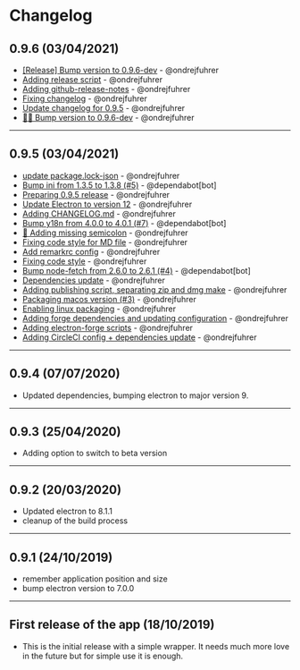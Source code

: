 # Changelog

## 0.9.6 (03/04/2021)
- [[Release] Bump version to 0.9.6-dev](https://github.com/ondrejfuhrer/spendee-electron/commit/190857800c0d8643dce35607adab40b7c31d6468) - @ondrejfuhrer
- [Adding release script](https://github.com/ondrejfuhrer/spendee-electron/commit/17537186bca2770fb480311ff5327ddcba1666eb) - @ondrejfuhrer
- [Adding github-release-notes](https://github.com/ondrejfuhrer/spendee-electron/commit/f2cb4c5dc3552a45fb713cef42ceabbd5153274c) - @ondrejfuhrer
- [Fixing changelog](https://github.com/ondrejfuhrer/spendee-electron/commit/1b52f956b1a8d350c43d316e02e7fac3906af653) - @ondrejfuhrer
- [Update changelog for 0.9.5](https://github.com/ondrejfuhrer/spendee-electron/commit/638278e7b241c6d1b6083c7cc7ced6ba499876b8) - @ondrejfuhrer
- [👨‍💻 Bump version to 0.9.6-dev](https://github.com/ondrejfuhrer/spendee-electron/commit/5f484a90ee7829894c7e0124921fb42bb3d55a74) - @ondrejfuhrer

---

## 0.9.5 (03/04/2021)
- [update package.lock-json](https://github.com/ondrejfuhrer/spendee-electron/commit/3ec32076fcf1a3a7859451cfc820054bc29c5f43) - @ondrejfuhrer
- [Bump ini from 1.3.5 to 1.3.8 (#5)](https://github.com/ondrejfuhrer/spendee-electron/commit/adbd52186984f75063c10d0c3fda6fc0f5326148) - @dependabot[bot]
- [Preparing 0.9.5 release](https://github.com/ondrejfuhrer/spendee-electron/commit/2b46ce466ef9bc8071b9dd321543b2bbd476e3ce) - @ondrejfuhrer
- [Update Electron to version 12](https://github.com/ondrejfuhrer/spendee-electron/commit/64201486fe5a1831f066b204c381acb53e1cb4db) - @ondrejfuhrer
- [Adding CHANGELOG.md](https://github.com/ondrejfuhrer/spendee-electron/commit/8429a23d8c1bdaec7016aacf78cf5a4de9f20671) - @ondrejfuhrer
- [Bump y18n from 4.0.0 to 4.0.1 (#7)](https://github.com/ondrejfuhrer/spendee-electron/commit/2dd5f8e329d33fa39d907cab820e775b39f93f6c) - @dependabot[bot]
- [🎨 Adding missing semicolon](https://github.com/ondrejfuhrer/spendee-electron/commit/2a5d1b36d782722e12fcaf9ee75969e59bf2631c) - @ondrejfuhrer
- [Fixing code style for MD file](https://github.com/ondrejfuhrer/spendee-electron/commit/b76b388fb667d579a7606c2908e73726f3aea406) - @ondrejfuhrer
- [Add remarkrc config](https://github.com/ondrejfuhrer/spendee-electron/commit/0f162404903b24b007375badb0049a2c108c0314) - @ondrejfuhrer
- [Fixing code style](https://github.com/ondrejfuhrer/spendee-electron/commit/e2052cce70cb0198d5b2abc2f7be410568d228e8) - @ondrejfuhrer
- [Bump node-fetch from 2.6.0 to 2.6.1 (#4)](https://github.com/ondrejfuhrer/spendee-electron/commit/52c65aef096f5d36e3c0eab3cdb562f4d7de8b69) - @dependabot[bot]
- [Dependencies update](https://github.com/ondrejfuhrer/spendee-electron/commit/81d1b118f5b1a4e209bcd4a02d3827153afc7d97) - @ondrejfuhrer
- [Adding publishing script, separating zip and dmg make](https://github.com/ondrejfuhrer/spendee-electron/commit/4e70d233c4eccbaab030315229ca7941ac616d5e) - @ondrejfuhrer
- [Packaging macos version (#3)](https://github.com/ondrejfuhrer/spendee-electron/commit/1208405dd2243b3a29fdc941d7c1924a65b7493a) - @ondrejfuhrer
- [Enabling linux packaging](https://github.com/ondrejfuhrer/spendee-electron/commit/fc3119194b21bf1abe0d1d629eded4a406897783) - @ondrejfuhrer
- [Adding forge dependencies and updating configuration](https://github.com/ondrejfuhrer/spendee-electron/commit/e1555da9788f6544e1839c47a60e70d9674f9ea5) - @ondrejfuhrer
- [Adding electron-forge scripts](https://github.com/ondrejfuhrer/spendee-electron/commit/cfde04ae186717af79707bb54af035580964ba78) - @ondrejfuhrer
- [Adding CircleCI config + dependencies update](https://github.com/ondrejfuhrer/spendee-electron/commit/1573dc73346a21d096ba3b3710342ddbe7df8b2c) - @ondrejfuhrer

---

## 0.9.4 (07/07/2020)
- Updated dependencies, bumping electron to major version 9.
---

## 0.9.3 (25/04/2020)
- Adding option to switch to beta version
---

## 0.9.2 (20/03/2020)
- Updated electron to 8.1.1 
- cleanup of the build process
---

## 0.9.1 (24/10/2019)
- remember application position and size
- bump electron version to 7.0.0
---

## First release of the app (18/10/2019)
- This is the initial release with a simple wrapper. It needs much more love in the future but for simple use it is enough.